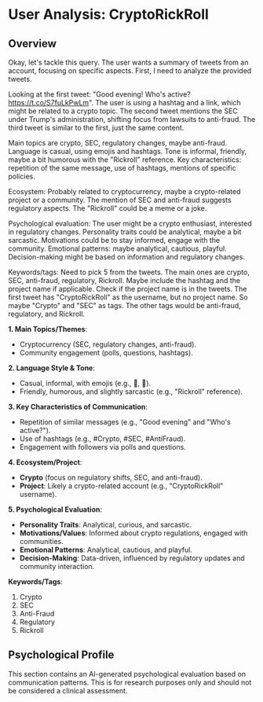 # User Analysis: CryptoRickRoll

## Overview

<think>
Okay, let's tackle this query. The user wants a summary of tweets from an account, focusing on specific aspects. First, I need to analyze the provided tweets.

Looking at the first tweet: "Good evening! Who's active? https://t.co/S7fuLkPwLm". The user is using a hashtag and a link, which might be related to a crypto topic. The second tweet mentions the SEC under Trump's administration, shifting focus from lawsuits to anti-fraud. The third tweet is similar to the first, just the same content.

Main topics are crypto, SEC, regulatory changes, maybe anti-fraud. Language is casual, using emojis and hashtags. Tone is informal, friendly, maybe a bit humorous with the "Rickroll" reference. Key characteristics: repetition of the same message, use of hashtags, mentions of specific policies.

Ecosystem: Probably related to cryptocurrency, maybe a crypto-related project or a community. The mention of SEC and anti-fraud suggests regulatory aspects. The "Rickroll" could be a meme or a joke.

Psychological evaluation: The user might be a crypto enthusiast, interested in regulatory changes. Personality traits could be analytical, maybe a bit sarcastic. Motivations could be to stay informed, engage with the community. Emotional patterns: maybe analytical, cautious, playful. Decision-making might be based on information and regulatory changes.

Keywords/tags: Need to pick 5 from the tweets. The main ones are crypto, SEC, anti-fraud, regulatory, Rickroll. Maybe include the hashtag and the project name if applicable. Check if the project name is in the tweets. The first tweet has "CryptoRickRoll" as the username, but no project name. So maybe "Crypto" and "SEC" as tags. The other tags would be anti-fraud, regulatory, and Rickroll.
</think>

**1. Main Topics/Themes**:  
- Cryptocurrency (SEC, regulatory changes, anti-fraud).  
- Community engagement (polls, questions, hashtags).  

**2. Language Style & Tone**:  
- Casual, informal, with emojis (e.g., 🚨, 📱).  
- Friendly, humorous, and slightly sarcastic (e.g., "Rickroll" reference).  

**3. Key Characteristics of Communication**:  
- Repetition of similar messages (e.g., "Good evening" and "Who's active?").  
- Use of hashtags (e.g., #Crypto, #SEC, #AntiFraud).  
- Engagement with followers via polls and questions.  

**4. Ecosystem/Project**:  
- **Crypto** (focus on regulatory shifts, SEC, and anti-fraud).  
- **Project**: Likely a crypto-related account (e.g., "CryptoRickRoll" username).  

**5. Psychological Evaluation**:  
- **Personality Traits**: Analytical, curious, and sarcastic.  
- **Motivations/Values**: Informed about crypto regulations, engaged with communities.  
- **Emotional Patterns**: Analytical, cautious, and playful.  
- **Decision-Making**: Data-driven, influenced by regulatory updates and community interaction.  

**Keywords/Tags**:  
1. Crypto  
2. SEC  
3. Anti-Fraud  
4. Regulatory  
5. Rickroll

## Psychological Profile

This section contains an AI-generated psychological evaluation based on communication patterns. This is for research purposes only and should not be considered a clinical assessment.